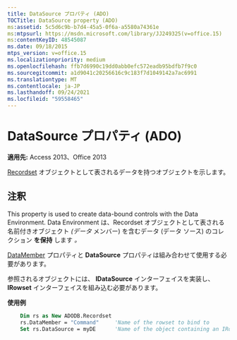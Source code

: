 ```yaml
---
title: DataSource プロパティ (ADO)
TOCTitle: DataSource property (ADO)
ms:assetid: 5c5d6c9b-b7d4-45a5-0f6a-a5580a74361e
ms:mtpsurl: https://msdn.microsoft.com/library/JJ249325(v=office.15)
ms:contentKeyID: 48545087
ms.date: 09/18/2015
mtps_version: v=office.15
ms.localizationpriority: medium
ms.openlocfilehash: ffb7d6990c19dd0abb0efc572eadb95bdfb7f9c0
ms.sourcegitcommit: a1d9041c20256616c9c183f7d1049142a7ac6991
ms.translationtype: MT
ms.contentlocale: ja-JP
ms.lasthandoff: 09/24/2021
ms.locfileid: "59558465"
---
```

# <a name="datasource-property-ado"></a>DataSource プロパティ (ADO)


**適用先:** Access 2013、Office 2013

[Recordset](recordset-object-ado.md) オブジェクトとして表されるデータを持つオブジェクトを示します。

## <a name="remarks"></a>注釈

This property is used to create data-bound controls with the Data Environment. Data Environment は、Recordset オブジェクトとして表される名前付きオブジェクト *(データ* メンバー) を含むデータ (データ ソース) のコレクション **を保持** します *。*

[DataMember](datamember-property-ado.md) プロパティと **DataSource** プロパティは組み合わせて使用する必要があります。

参照されるオブジェクトには、 **IDataSource** インターフェイスを実装し、 **IRowset** インターフェイスを組み込む必要があります。

**使用例**

```vb
    Dim rs as New ADODB.Recordset
    rs.DataMember = "Command"     'Name of the rowset to bind to
    Set rs.DataSource = myDE      'Name of the object containing an IRowset
```
